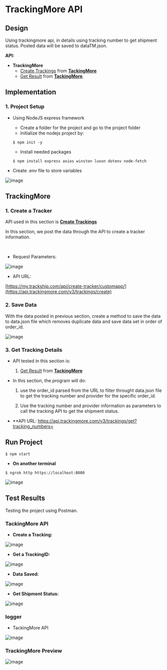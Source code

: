 # TrackingMore API

## Design

Using trackingmore api, in details using tracking number to get shipment status. Posted data will be saved to dataTM.json.


**API:**
* **TrackingMore**
  * [Create Trackings](https://www.trackingmore.com/v3/api-index.html?language=Nodejs#create-trackings) from **[TackingMore](https://www.trackingmore.com/)**
  * [Get Result](https://www.trackingmore.com/v3/api-index.html?language=Golang#get-results) from **[TackingMore](https://www.trackingmore.com/)**.
    


## Implementation

### 1. Project Setup
* Using NodeJS express framework
  * Create a folder for the project and go to the project folder
  * Initialize the nodejs project by:
  ```
  $ npm init -y
  ```
  * Install needed packages
  ```
  $ npm install express axios winston luxon dotenv node-fetch
  ```

* Create .env file to store variables

![image](img/env.png)


## TrackingMore
### 1. Create a Tracker

API used in this section is **[Create Trackings](https://www.trackingmore.com/v3/api-index.html?language=Nodejs#create-trackings)**

In this section, we post the data through the API to create a tracker information.

<br>

* Request Parameters:

![image](https://github.com/SharonCao0920/NodeJS_Tracking/assets/54694766/9137b3af-5982-4639-8f96-cafc0cadacb7)


* API URL:

[https://my.trackship.com/api/create-tracker/customapp/](https://api.trackingmore.com/v3/trackings/create)


### 2. Save Data
With the data posted in previous section, create a method to save the data to data.json file which removes duplicate data and save data set in order of order_id.

![image](img/dataTM.png)


### 3. Get Tracking Details
* API tested in this section is:

  1. [Get Result](https://www.trackingmore.com/v3/api-index.html?language=Golang#get-results) from **[TackingMore](https://www.trackingmore.com/)**

* In this section, the program will do:

  1. use the order_id parsed from the URL to filter throught data.json file to get the tracking number and provider for the specific order_id.
     
  2. Use the tracking number and provider information as parameters to call the tracking API to get the shipment status.

* **API URL:
https://api.trackingmore.com/v3/trackings/get?tracking_numbers=

## Run Project

```
$ npm start
```

* **On another terminal**

```
$ ngrok http https://localhost:8080
```
![image](img/ngrok.png)

## Test Results
Testing the project using Postman.


### TackingMore API

* **Create a Tracking:**
  
![image](img/getShipment.png)

* **Get a TrackingID:**

![image](img/getShipment2.png)


* **Data Saved:**

![image](img/dataTM.png)


* **Get Shipment Status:**

![image](img/getID.png)


### logger


* TackingMore API

![image](img/postInfo.png)



### TrackingMore Preview

![image](img/page.png)

